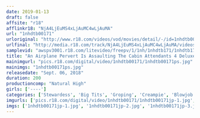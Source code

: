 ```yaml
---
date: 2019-01-13
draft: false
affsite: "r18"
afflinkr18: "NjA4LjEuMS4xLjAuMC4wLjAuMA"
url: "1nhdtb00171"
urloriginal: "http://www.r18.com/videos/vod/movies/detail/-/id=1nhdtb00171"
urlfinal: "http://media.r18.com/track/NjA4LjEuMS4xLjAuMC4wLjAuMA/videos/vod/movies/detail/-/id=1nhdtb00171"
samplevid: "awspv3001.r18.com/litevideo/freepv/1/1nh/1nhdtb171/1nhdtb171_dmb_w.mp4"
title: "An Airplane Pervert Is Assaulting The Cabin Attendants 4 Deluxe Edition Creampie Specials"
mainimgurl: "pics.r18.com/digital/video/1nhdtb00171/1nhdtb00171ps.jpg"
mainimgs: "1nhdtb00171ps.jpg"
releasedate: "Sept. 06, 2018"
duration: 200
productioncomp: "Natural High"
girls: ['----']
categories: ['Stewardess', 'Big Tits', 'Groping', 'Creampie', 'Blowjob', 'Hi-Def']
imgurls: ['pics.r18.com/digital/video/1nhdtb00171/1nhdtb00171jp-1.jpg', 'pics.r18.com/digital/video/1nhdtb00171/1nhdtb00171jp-2.jpg', 'pics.r18.com/digital/video/1nhdtb00171/1nhdtb00171jp-3.jpg', 'pics.r18.com/digital/video/1nhdtb00171/1nhdtb00171jp-4.jpg', 'pics.r18.com/digital/video/1nhdtb00171/1nhdtb00171jp-5.jpg', 'pics.r18.com/digital/video/1nhdtb00171/1nhdtb00171jp-6.jpg', 'pics.r18.com/digital/video/1nhdtb00171/1nhdtb00171jp-7.jpg', 'pics.r18.com/digital/video/1nhdtb00171/1nhdtb00171jp-8.jpg', 'pics.r18.com/digital/video/1nhdtb00171/1nhdtb00171jp-9.jpg', 'pics.r18.com/digital/video/1nhdtb00171/1nhdtb00171jp-10.jpg', 'pics.r18.com/digital/video/1nhdtb00171/1nhdtb00171jp-11.jpg', 'pics.r18.com/digital/video/1nhdtb00171/1nhdtb00171jp-12.jpg', 'pics.r18.com/digital/video/1nhdtb00171/1nhdtb00171jp-13.jpg', 'pics.r18.com/digital/video/1nhdtb00171/1nhdtb00171jp-14.jpg', 'pics.r18.com/digital/video/1nhdtb00171/1nhdtb00171jp-15.jpg', 'pics.r18.com/digital/video/1nhdtb00171/1nhdtb00171jp-16.jpg', 'pics.r18.com/digital/video/1nhdtb00171/1nhdtb00171jp-17.jpg', 'pics.r18.com/digital/video/1nhdtb00171/1nhdtb00171jp-18.jpg', 'pics.r18.com/digital/video/1nhdtb00171/1nhdtb00171jp-19.jpg', 'pics.r18.com/digital/video/1nhdtb00171/1nhdtb00171jp-20.jpg']
imgs: ['1nhdtb00171jp-1.jpg', '1nhdtb00171jp-2.jpg', '1nhdtb00171jp-3.jpg', '1nhdtb00171jp-4.jpg', '1nhdtb00171jp-5.jpg', '1nhdtb00171jp-6.jpg', '1nhdtb00171jp-7.jpg', '1nhdtb00171jp-8.jpg', '1nhdtb00171jp-9.jpg', '1nhdtb00171jp-10.jpg', '1nhdtb00171jp-11.jpg', '1nhdtb00171jp-12.jpg', '1nhdtb00171jp-13.jpg', '1nhdtb00171jp-14.jpg', '1nhdtb00171jp-15.jpg', '1nhdtb00171jp-16.jpg', '1nhdtb00171jp-17.jpg', '1nhdtb00171jp-18.jpg', '1nhdtb00171jp-19.jpg', '1nhdtb00171jp-20.jpg']
---
```

